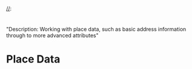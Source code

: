 [//]: # "Title: Place Information"
[//]: # "Weight: 2"
[//]: # "Forward: true"
[//]:
  #
  "Description: Working with place data, such as basic address information through to more advanced attributes"

# Place Data
